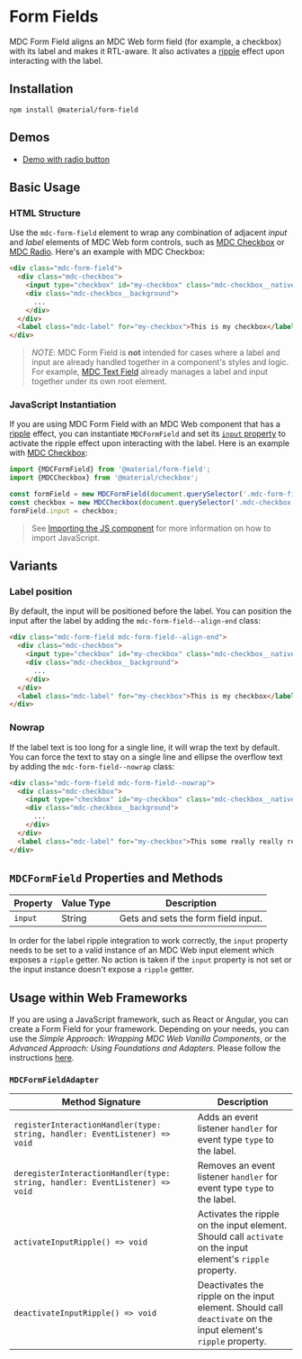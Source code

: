 <!--docs:
title: "Form Fields"
layout: detail
section: components
path: /catalog/input-controls/form-fields/
-->

# Form Fields

MDC Form Field aligns an MDC Web form field (for example, a checkbox) with its label and makes it RTL-aware. It also activates a [ripple](../mdc-ripple) effect upon interacting with the label.

## Installation

```
npm install @material/form-field
```

## Demos

<ul class="icon-list">
  <li class="icon-list-item icon-list-item--link">
    <a href="https://material-components.github.io/material-components-web-catalog/#/component/radio">Demo with radio button</a>
  </li>
</ul>

## Basic Usage

### HTML Structure

Use the `mdc-form-field` element to wrap any combination of adjacent _input_ and _label_ elements of MDC Web form controls, such as [MDC Checkbox](../mdc-checkbox) or [MDC Radio](../mdc-radio). Here's an example with MDC Checkbox:

```html
<div class="mdc-form-field">
  <div class="mdc-checkbox">
    <input type="checkbox" id="my-checkbox" class="mdc-checkbox__native-control"/>
    <div class="mdc-checkbox__background">
      ...
    </div>
  </div>
  <label class="mdc-label" for="my-checkbox">This is my checkbox</label>
</div>
```

> _NOTE_: MDC Form Field is **not** intended for cases where a label and input are already handled together in a component's styles and logic. For example, [MDC Text Field](../mdc-textfield) already manages a label and input together under its own root element.

### JavaScript Instantiation

If you are using MDC Form Field with an MDC Web component that has a [ripple](../mdc-ripple) effect, you can instantiate `MDCFormField` and set its [`input` property](#mdcformfield-properties-and-methods) to activate the ripple effect upon interacting with the label. Here is an example with [MDC Checkbox](../mdc-checkbox):

```js
import {MDCFormField} from '@material/form-field';
import {MDCCheckbox} from '@material/checkbox';

const formField = new MDCFormField(document.querySelector('.mdc-form-field'));
const checkbox = new MDCCheckbox(document.querySelector('.mdc-checkbox'));
formField.input = checkbox;
```

> See [Importing the JS component](../../docs/importing-js.md) for more information on how to import JavaScript.

## Variants

### Label position

By default, the input will be positioned before the label. You can position the input after the label by adding the `mdc-form-field--align-end` class:

```html
<div class="mdc-form-field mdc-form-field--align-end">
  <div class="mdc-checkbox">
    <input type="checkbox" id="my-checkbox" class="mdc-checkbox__native-control"/>
    <div class="mdc-checkbox__background">
      ...
    </div>
  </div>
  <label class="mdc-label" for="my-checkbox">This is my checkbox</label>
</div>
```

### Nowrap

If the label text is too long for a single line, it will wrap the text by default. You can force the text to stay on a single line and ellipse the overflow text by adding the `mdc-form-field--nowrap` class:

```html
<div class="mdc-form-field mdc-form-field--nowrap">
  <div class="mdc-checkbox">
    <input type="checkbox" id="my-checkbox" class="mdc-checkbox__native-control"/>
    <div class="mdc-checkbox__background">
      ...
    </div>
  </div>
  <label class="mdc-label" for="my-checkbox">This some really really really long text</label>
</div>
```

## `MDCFormField` Properties and Methods

 Property | Value Type | Description                         
----------|------------|-------------------------------------
 `input`  | String     | Gets and sets the form field input. 

In order for the label ripple integration to work correctly, the `input` property needs to be set to a valid instance of an MDC Web input element which exposes a `ripple` getter. No action is taken if the `input` property is not set or the input instance doesn't expose a `ripple` getter.

## Usage within Web Frameworks

If you are using a JavaScript framework, such as React or Angular, you can create a Form Field for your framework. Depending on your needs, you can use the _Simple Approach: Wrapping MDC Web Vanilla Components_, or the _Advanced Approach: Using Foundations and Adapters_. Please follow the instructions [here](../../docs/integrating-into-frameworks.md).

### `MDCFormFieldAdapter`

| Method Signature                                                             | Description                                                                                                     |
|------------------------------------------------------------------------------|-----------------------------------------------------------------------------------------------------------------|
| `registerInteractionHandler(type: string, handler: EventListener) => void`   | Adds an event listener `handler` for event type `type` to the label.                                            |
| `deregisterInteractionHandler(type: string, handler: EventListener) => void` | Removes an event listener `handler` for event type `type` to the label.                                         |
| `activateInputRipple() => void`                                              | Activates the ripple on the input element. Should call `activate` on the input element's `ripple` property.     |
| `deactivateInputRipple() => void`                                            | Deactivates the ripple on the input element. Should call `deactivate` on the input element's `ripple` property. |

